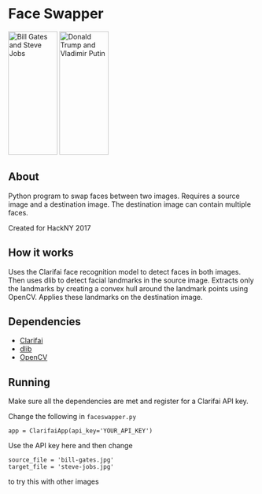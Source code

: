 # Face Swapper


<a href="url"><img src="https://github.com/bluerama/faceswapper/blob/master/bill-steve.jpg" alt="Bill Gates and Steve Jobs" width="100" height="250"></a>
<a href="url"><img src="https://github.com/bluerama/faceswapper/blob/master/trump-putin.jpg" alt="Donald Trump and Vladimir Putin" width="100" height="250"></a>

## About

Python program to swap faces between two images. Requires a source image and a destination image. The destination image can contain multiple faces. 

Created for HackNY 2017

## How it works

Uses the Clarifai face recognition model to detect faces in both images. Then uses dlib to detect facial landmarks in the source image. Extracts only the landmarks by creating a convex hull around the landmark points using OpenCV. Applies these landmarks on the destination image.

## Dependencies

- [Clarifai](https://www.clarifai.com/)
- [dlib](http://dlib.net/)
- [OpenCV](https://opencv.org/)

## Running

Make sure all the dependencies are met and register for a Clarifai API key.

Change the following in `faceswapper.py`

```
app = ClarifaiApp(api_key='YOUR_API_KEY')
```

Use the API key here and then change

```
source_file = 'bill-gates.jpg'
target_file = 'steve-jobs.jpg'
```

to try this with other images
